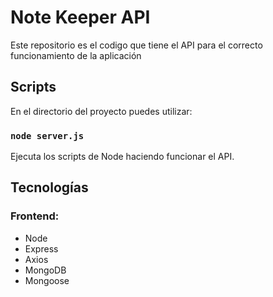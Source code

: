 # Note Keeper API

Este repositorio es el codigo que tiene el API para el correcto funcionamiento de la aplicación

## Scripts

En el directorio del proyecto puedes utilizar:

### `node server.js`

Ejecuta los scripts de Node haciendo funcionar el API.

## Tecnologías

### Frontend:

- Node
- Express
- Axios
- MongoDB
- Mongoose
